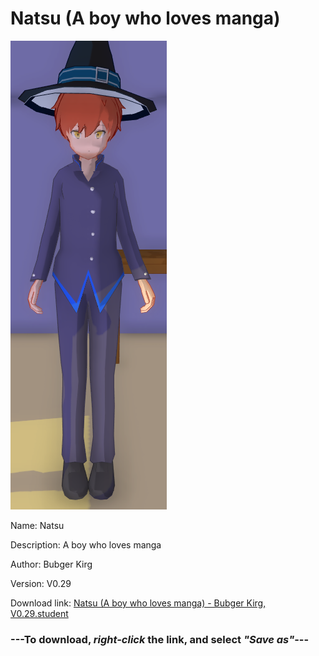 # Natsu (A boy who loves manga)

<img src = "https://raw.githubusercontent.com/Arbiter1223/Daigaku-Gurashi-Custom-Students/master/Students/Files/Natsu%20(A%20boy%20who%20loves%20manga).png">

Name: Natsu

Description: A boy who loves manga

Author: Bubger Kirg

Version: V0.29

Download link: <a href="https://raw.githubusercontent.com/Arbiter1223/Daigaku-Gurashi-Custom-Students/master/Students/Files/Natsu%20(A%20boy%20who%20loves%20manga)%20-%20Bubger%20Kirg%2C%20V0.29.student">Natsu (A boy who loves manga) - Bubger Kirg, V0.29.student</a>

### ---**To download, _right-click_ the link, and select _"Save as"_**---
